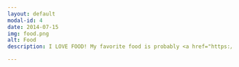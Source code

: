 ```yaml
---
layout: default
modal-id: 4
date: 2014-07-15
img: food.png
alt: Food
description: I LOVE FOOD! My favorite food is probably <a href="https://en.wikipedia.org/wiki/Biryani">Biryani</a> - it's an aromatic preparation of long grained rice layered with meat and spices. I've just started cooking, and am really enjoying it so far! I love cooking - with the sole motivation for it being that I get to eat what I make! I haven't made biryani yet, but that's on my list to make soon. I also have a major sweet tooth and love deserts and icecream - I once made Cherry <a href="https://en.wikipedia.org/wiki/Clafoutis">Clafoutis</a> and was surprised with how nicely it turned out! 

---
```

